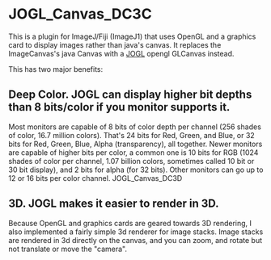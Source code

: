 # JOGL_Canvas_DC3C
This is a plugin for ImageJ/Fiji (ImageJ1) that uses OpenGL and a graphics card to display images rather than java's canvas. It replaces the ImageCanvas's java Canvas with a [JOGL](http://jogamp.org/jogl/www/) opengl GLCanvas instead.

This has two major benefits:

## Deep Color.   JOGL can display higher bit depths than 8 bits/color if you monitor supports it.

Most monitors are capable of 8 bits of color depth per channel (256 shades of color, 16.7 million colors). That's 24 bits for Red, Green, and Blue, or 32 bits for Red, Green, Blue, Alpha (transparency), all together. Newer monitors are capable of higher bits per color, a common one is 10 bits for RGB (1024 shades of color per channel, 1.07 billion colors, sometimes called 10 bit or 30 bit display), and 2 bits for alpha (for 32 bits). Other monitors can go up to 12 or 16 bits per color channel. JOGL_Canvas_DC3D

## 3D.   JOGL makes it easier to render in 3D.

Because OpenGL and graphics cards are geared towards 3D rendering, I also implemented a fairly simple 3d renderer for image stacks.  Image stacks are rendered in 3d directly on the canvas, and you can zoom, and rotate but not translate or move the "camera".

